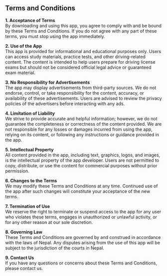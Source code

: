 ## **Terms and Conditions**

**1. Acceptance of Terms**  
By downloading and using this app, you agree to comply with and be bound by these Terms and Conditions. If you do not agree with any part of these terms, you must stop using the app immediately.

**2. Use of the App**  
This app is provided for informational and educational purposes only. Users can access study materials, practice tests, and other driving-related content. The content is intended to help users prepare for driving license exams but should not be considered official legal advice or guaranteed exam material.

**3. No Responsibility for Advertisements**  
The app may display advertisements from third-party sources. We do not endorse, control, or take responsibility for the content, accuracy, or availability of these advertisements. Users are advised to review the privacy policies of the advertisers before interacting with any ads.

**4. Limitation of Liability**  
We strive to provide accurate and helpful information; however, we do not guarantee the completeness or correctness of the content provided. We are not responsible for any losses or damages incurred from using the app, relying on its content, or following any instructions or guidance provided in the app.

**5. Intellectual Property**  
All content provided in the app, including text, graphics, logos, and images, is the intellectual property of the app developer. Users are not permitted to copy, distribute, or use the content for commercial purposes without prior permission.

**6. Changes to the Terms**  
We may modify these Terms and Conditions at any time. Continued use of the app after such changes will constitute your acceptance of the new terms.

**7. Termination of Use**  
We reserve the right to terminate or suspend access to the app for any user who violates these terms, engages in unauthorized or unlawful activity, or for any other reason at our sole discretion.

**8. Governing Law**  
These Terms and Conditions are governed by and construed in accordance with the laws of Nepal. Any disputes arising from the use of this app will be subject to the jurisdiction of the courts in Nepal.

**9. Contact Us**  
If you have any questions or concerns about these Terms and Conditions, please contact us.
